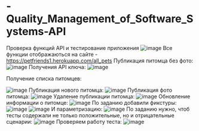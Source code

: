 # -Quality_Management_of_Software_Systems-API
Проверка функций API и тестирование приложения
![image](https://user-images.githubusercontent.com/90633901/146736199-7db4961d-5ac8-47a2-91cf-735f77eaa981.png)
Все функции отображаються на сайте - https://petfriends1.herokuapp.com/all_pets
 Публикация питомца без фото:
![image](https://user-images.githubusercontent.com/90633901/146736533-6774788f-8d8b-460e-a177-9bc8432bff2a.png)
  Получения API ключа:
![image](https://user-images.githubusercontent.com/90633901/146736586-bdac1d3e-611e-4c1b-8cab-19f48132c750.png)

Получение списка питомцев:

![image](https://user-images.githubusercontent.com/90633901/146736654-c0903997-c1f4-4285-8772-685f09d8425b.png)
Публикация нового питомца:
![image](https://user-images.githubusercontent.com/90633901/146736728-4a33edc3-877a-427a-8e29-776a1226454b.png)
Публикация фото питомца:
![image](https://user-images.githubusercontent.com/90633901/146736793-3950a4ab-d00c-45dc-82f6-c41afffc3c2b.png)
Удаление публикации питомца:
![image](https://user-images.githubusercontent.com/90633901/146736846-a0feac22-dc4e-48b5-8c4d-a58774055a58.png)
Обновление информации о питомце:
![image](https://user-images.githubusercontent.com/90633901/146736957-8ae7e682-c140-4e53-b4d9-c48008f5eb7e.png)
По заданию добавили фикстуры:
![image](https://user-images.githubusercontent.com/90633901/146737847-b5aa089d-e45f-4aed-85a5-159dbcd0933d.png)
![image](https://user-images.githubusercontent.com/90633901/146737858-345dc026-f684-4a2d-b43d-70a9f47d3dc5.png)
И параметризацию:
![image](https://user-images.githubusercontent.com/90633901/146737911-8243080c-006c-4931-accf-34d63ef4bdff.png)
По заданию нужно, чтоб тесты содержали не только положительные, но и отрицательные сценарии:
![image](https://user-images.githubusercontent.com/90633901/146737972-54fdd162-e24c-4b84-9758-567bbc503f78.png)
Проверяем работу теста:
![image](https://user-images.githubusercontent.com/90633901/146812763-fe501042-4498-468d-ac06-974c1350188f.png)
